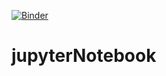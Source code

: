 [![Binder](http://mybinder.org/badge.svg)](http://mybinder.org:/repo/jayantkeswani/jupyternotebooks)
# jupyterNotebook
